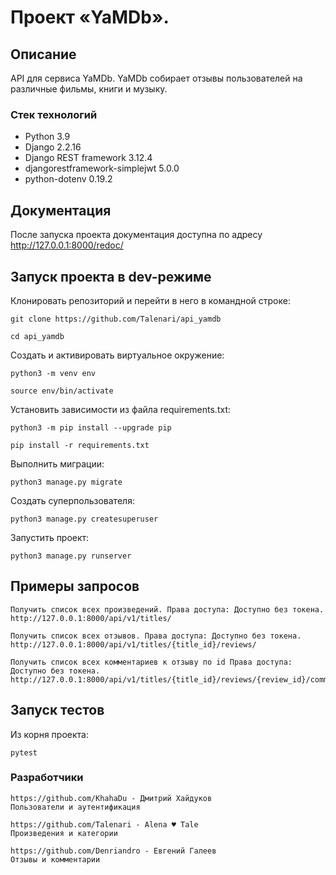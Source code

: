 # Проект «YaMDb».

## Описание
API для сервиса YaMDb.
YaMDb собирает отзывы пользователей на различные фильмы, книги и музыку. 

### Стек технологий
- Python 3.9
- Django 2.2.16
- Django REST framework 3.12.4
- djangorestframework-simplejwt 5.0.0
- python-dotenv 0.19.2

## Документация

После запуска проекта документация доступна по адресу http://127.0.0.1:8000/redoc/

## Запуск проекта в dev-режиме

Клонировать репозиторий и перейти в него в командной строке:

```
git clone https://github.com/Talenari/api_yamdb
```

```
cd api_yamdb
```

Создать и активировать виртуальное окружение:

```
python3 -m venv env
```

```
source env/bin/activate
```

Установить зависимости из файла requirements.txt:

```
python3 -m pip install --upgrade pip
```

```
pip install -r requirements.txt
```

Выполнить миграции:

```
python3 manage.py migrate
```
Создать суперпользователя:

```
python3 manage.py createsuperuser
```

Запустить проект:

```
python3 manage.py runserver
```

## Примеры запросов
```
Получить список всех произведений. Права доступа: Доступно без токена.
http://127.0.0.1:8000/api/v1/titles/
```
```
Получить список всех отзывов. Права доступа: Доступно без токена.
http://127.0.0.1:8000/api/v1/titles/{title_id}/reviews/
```
```
Получить список всех комментариев к отзыву по id Права доступа: Доступно без токена.
http://127.0.0.1:8000/api/v1/titles/{title_id}/reviews/{review_id}/comments/
```


## Запуск тестов

Из корня проекта:

```
pytest
```

### Разработчики

```
https://github.com/KhahaDu - Дмитрий Хайдуков
Пользователи и аутентификация
```

```
https://github.com/Talenari - Alena ♥ Tale
Произведения и категории
```

```
https://github.com/Denriandro - Евгений Галеев
Отзывы и комментарии
```
